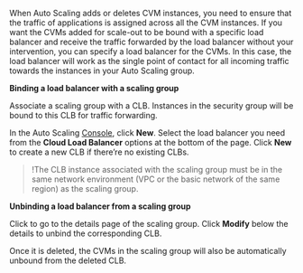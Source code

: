 When Auto Scaling adds or deletes CVM instances, you need to ensure that the traffic of applications is assigned across all the CVM instances. If you want the CVMs added for scale-out to be bound with a specific load balancer and receive the traffic forwarded by the load balancer without your intervention, you can specify a load balancer for the CVMs. In this case, the load balancer will work as the single point of contact for all incoming traffic towards the instances in your Auto Scaling group.

**Binding a load balancer with a scaling group**

Associate a scaling group with a CLB. Instances in the security group will be bound to this CLB for traffic forwarding.

In the Auto Scaling [Console](https://console.qcloud.com/autoscaling), click **New**. Select the load balancer you need from the **Cloud Load Balancer** options at the bottom of the page. Click **New** to create a new CLB if there’re no existing CLBs.

>!The CLB instance associated with the scaling group must be in the same network environment (VPC or the basic network of the same region) as the scaling group.


**Unbinding a load balancer from a scaling group**

Click to go to the details page of the scaling group. Click **Modify** below the details to unbind the corresponding CLB.

Once it is deleted, the CVMs in the scaling group will also be automatically unbound from the deleted CLB.
